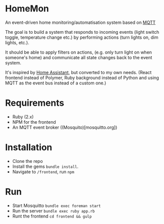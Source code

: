 # HomeMon

An event-driven home monitoring/automatisation system based on [MQTT](http://mqtt.org)

The goal is to build a system that responds to incoming events (light switch toggle, temperature change etc.)
by performing actions (turn lights on, dim lights, etc.).

It should be able to apply filters on actions, (e.g. only turn light on when someone's home)
and communicate all state changes back to the event system.

It's inspired by [Home Assistant](http://home-assistant.io), but converted to my own needs.
(React frontend instead of Polymer, Ruby background instead of Python and using MQTT as the event bus instead of a custom one.)

# Requirements

* Ruby (2.x)
* NPM for the frontend
* An MQTT event broker ((Mosquito)[mosquitto.org])


# Installation

* Clone the repo
* Install the gems `bundle install`.
* Navigate to `/frontend`, run `npm`

# Run

* Start Mosquitto   `bundle exec foreman start`
* Run the server    `bundle exec ruby app.rb`
* Runt the frontend `cd frontend && gulp`
